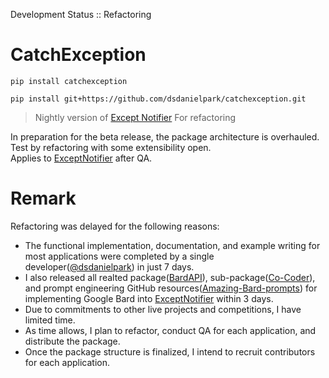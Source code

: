 Development Status :: Refactoring

# CatchException
```
pip install catchexception
```

```
pip install git+https://github.com/dsdanielpark/catchexception.git
```

> Nightly version of [Except Notifier](https://github.com/dsdanielpark/ExceptNotifier)
> For refactoring

In preparation for the beta release, the package architecture is overhauled. Test by refactoring with some extensibility open. <br>
Applies to [ExceptNotifier](https://github.com/dsdanielpark/ExceptNotifier) after QA.


# Remark
Refactoring was delayed for the following reasons:
- The functional implementation, documentation, and example writing for most applications were completed by a single developer([@dsdanielpark](https://github.com/dsdanielpark)) in just 7 days. 
- I also released all realted package([BardAPI](https://github.com/dsdanielpark/Bard-API)), sub-package([Co-Coder](https://github.com/dsdanielpark/Co-Coder)), and prompt engineering GitHub resources([Amazing-Bard-prompts](https://github.com/dsdanielpark/amazing-bard-prompts)) for implementing Google Bard into [ExceptNotifier](https://github.com/dsdanielpark/ExceptNotifier)  within 3 days. 
- Due to commitments to other live projects and competitions, I have limited time. 
- As time allows, I plan to refactor, conduct QA for each application, and distribute the package. 
- Once the package structure is finalized, I intend to recruit contributors for each application.
<br>

